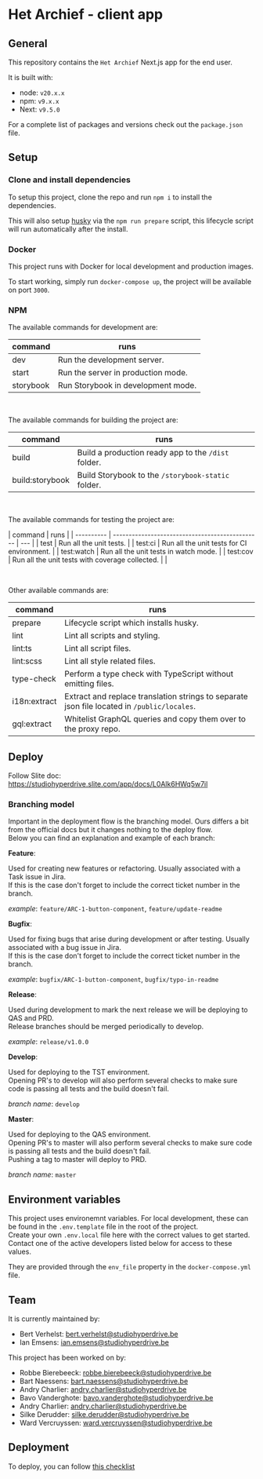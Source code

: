 # Het Archief - client app

## General

This repository contains the `Het Archief` Next.js app for the end user.

It is built with:

- node: `v20.x.x`
- npm: `v9.x.x`
- Next: `v9.5.0`

For a complete list of packages and versions check out the `package.json` file.

## Setup

### Clone and install dependencies

To setup this project, clone the repo and run `npm i` to install the dependencies.

This will also setup [husky](https://github.com/typicode/husky) via the `npm run prepare` script, this lifecycle script
will run automatically after the install.

### Docker

This project runs with Docker for local development and production images.

To start working, simply run `docker-compose up`, the project will be available on port `3000`.

### NPM

The available commands for development are:

| command   | runs                               |
|-----------|------------------------------------|
| dev       | Run the development server.        |
| start     | Run the server in production mode. |
| storybook | Run Storybook in development mode. |

<br>

The available commands for building the project are:

| command         | runs                                                |
|-----------------|-----------------------------------------------------|
| build           | Build a production ready app to the `/dist` folder. |
| build:storybook | Build Storybook to the `/storybook-static` folder.  |

<br>

The available commands for testing the project are:

| command | runs |
| ---------- | ----------------------------------------------- | --- |
| test | Run all the unit tests. |
| test:ci | Run all the unit tests for CI environment. |
| test:watch | Run all the unit tests in watch mode. |
| test:cov | Run all the unit tests with coverage collected. | |

<br>

Other available commands are:

| command      | runs                                                                                        |
|--------------|---------------------------------------------------------------------------------------------|
| prepare      | Lifecycle script which installs husky.                                                      |
| lint         | Lint all scripts and styling.                                                               |
| lint:ts      | Lint all script files.                                                                      |
| lint:scss    | Lint all style related files.                                                               |
| type-check   | Perform a type check with TypeScript without emitting files.                                |
| i18n:extract | Extract and replace translation strings to separate json file located in `/public/locales`. |
| gql:extract  | Whitelist GraphQL queries and copy them over to the proxy repo.                             |

## Deploy

Follow Slite doc: https://studiohyperdrive.slite.com/app/docs/L0Alk6HWq5w7il

### Branching model

Important in the deployment flow is the branching model. Ours differs a bit from the official docs but it changes
nothing to the deploy flow.  
Below you can find an explanation and example of each branch:

**Feature**:

Used for creating new features or refactoring. Usually associated with a Task issue in Jira.  
If this is the case don't forget to include the correct ticket number in the branch.

_example_: `feature/ARC-1-button-component`, `feature/update-readme`

**Bugfix**:

Used for fixing bugs that arise during development or after testing. Usually associated with a bug issue in Jira.  
If this is the case don't forget to include the correct ticket number in the branch.

_example_: `bugfix/ARC-1-button-component`, `bugfix/typo-in-readme`

**Release**:

Used during development to mark the next release we will be deploying to QAS and PRD.  
Release branches should be merged periodically to develop.

_example_: `release/v1.0.0`

**Develop**:

Used for deploying to the TST environment.  
Opening PR's to develop will also perform several checks to make sure code is passing all tests and the build doesn't
fail.

_branch name_: `develop`

**Master**:

Used for deploying to the QAS environment.  
Opening PR's to master will also perform several checks to make sure code is passing all tests and the build doesn't
fail.  
Pushing a tag to master will deploy to PRD.

_branch name_: `master`

## Environment variables

This project uses environemnt variables. For local development, these can be found in the
`.env.template` file in the root of the project.  
Create your own `.env.local` file here with the correct values to get started. Contact one of the active developers
listed below for access to these values.

They are provided through the `env_file` property in the `docker-compose.yml` file.

## Team

It is currently maintained by:

- Bert Verhelst: bert.verhelst@studiohyperdrive.be
- Ian Emsens: ian.emsens@studiohyperdrive.be


This project has been worked on by:

- Robbe Bierebeeck: robbe.bierebeeck@studiohyperdrive.be
- Bart Naessens: bart.naessens@studiohyperdrive.be
- Andry Charlier: andry.charlier@studiohyperdrive.be
- Bavo Vanderghote: bavo.vanderghote@studiohyperdrive.be
- Andry Charlier: andry.charlier@studiohyperdrive.be
- Silke Derudder: silke.derudder@studiohyperdrive.be
- Ward Vercruyssen: ward.vercruyssen@studiohyperdrive.be


## Deployment

To deploy, you can follow [this checklist](https://studiohyperdrive.slite.com/app/docs/L0Alk6HWq5w7il)
